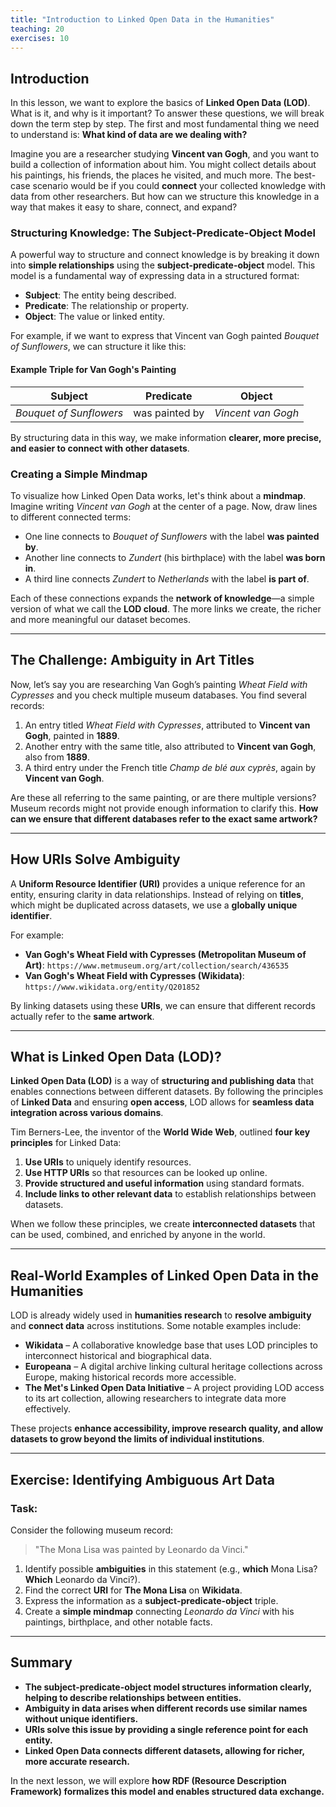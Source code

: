 ```yaml
---
title: "Introduction to Linked Open Data in the Humanities"
teaching: 20
exercises: 10
---
```


## Introduction

In this lesson, we want to explore the basics of **Linked Open Data (LOD)**. What is it, and why is it important? To answer these questions, we will break down the term step by step. The first and most fundamental thing we need to understand is: **What kind of data are we dealing with?**

Imagine you are a researcher studying **Vincent van Gogh**, and you want to build a collection of information about him. You might collect details about his paintings, his friends, the places he visited, and much more. The best-case scenario would be if you could **connect** your collected knowledge with data from other researchers. But how can we structure this knowledge in a way that makes it easy to share, connect, and expand?

### Structuring Knowledge: The Subject-Predicate-Object Model

A powerful way to structure and connect knowledge is by breaking it down into **simple relationships** using the **subject-predicate-object** model. This model is a fundamental way of expressing data in a structured format:

- **Subject**: The entity being described.
- **Predicate**: The relationship or property.
- **Object**: The value or linked entity.

For example, if we want to express that Vincent van Gogh painted *Bouquet of Sunflowers*, we can structure it like this:

#### Example Triple for Van Gogh's Painting
| Subject | Predicate | Object |
|---------|----------|--------|
| *Bouquet of Sunflowers* | was painted by | *Vincent van Gogh* |

By structuring data in this way, we make information **clearer, more precise, and easier to connect with other datasets**.

### Creating a Simple Mindmap

To visualize how Linked Open Data works, let's think about a **mindmap**. Imagine writing *Vincent van Gogh* at the center of a page. Now, draw lines to different connected terms:

- One line connects to *Bouquet of Sunflowers* with the label **was painted by**.
- Another line connects to *Zundert* (his birthplace) with the label **was born in**.
- A third line connects *Zundert* to *Netherlands* with the label **is part of**.

Each of these connections expands the **network of knowledge**—a simple version of what we call the **LOD cloud**. The more links we create, the richer and more meaningful our dataset becomes. 

---

## The Challenge: Ambiguity in Art Titles

Now, let’s say you are researching Van Gogh’s painting *Wheat Field with Cypresses* and you check multiple museum databases. You find several records:

1. An entry titled *Wheat Field with Cypresses*, attributed to **Vincent van Gogh**, painted in **1889**.
2. Another entry with the same title, also attributed to **Vincent van Gogh**, also from **1889**.
3. A third entry under the French title *Champ de blé aux cyprès*, again by **Vincent van Gogh**.

Are these all referring to the same painting, or are there multiple versions? Museum records might not provide enough information to clarify this. **How can we ensure that different databases refer to the exact same artwork?**

---

## How URIs Solve Ambiguity

A **Uniform Resource Identifier (URI)** provides a unique reference for an entity, ensuring clarity in data relationships. Instead of relying on **titles**, which might be duplicated across datasets, we use a **globally unique identifier**.

For example:
- **Van Gogh's Wheat Field with Cypresses (Metropolitan Museum of Art)**: `https://www.metmuseum.org/art/collection/search/436535`
- **Van Gogh's Wheat Field with Cypresses (Wikidata)**: `https://www.wikidata.org/entity/Q201852`

By linking datasets using these **URIs**, we can ensure that different records actually refer to the **same artwork**.

---

## What is Linked Open Data (LOD)?

**Linked Open Data (LOD)** is a way of **structuring and publishing data** that enables connections between different datasets. By following the principles of **Linked Data** and ensuring **open access**, LOD allows for **seamless data integration across various domains**.

Tim Berners-Lee, the inventor of the **World Wide Web**, outlined **four key principles** for Linked Data:

1. **Use URIs** to uniquely identify resources.
2. **Use HTTP URIs** so that resources can be looked up online.
3. **Provide structured and useful information** using standard formats.
4. **Include links to other relevant data** to establish relationships between datasets.

When we follow these principles, we create **interconnected datasets** that can be used, combined, and enriched by anyone in the world.

---

## Real-World Examples of Linked Open Data in the Humanities

LOD is already widely used in **humanities research** to **resolve ambiguity** and **connect data** across institutions. Some notable examples include:

- **Wikidata** – A collaborative knowledge base that uses LOD principles to interconnect historical and biographical data.
- **Europeana** – A digital archive linking cultural heritage collections across Europe, making historical records more accessible.
- **The Met's Linked Open Data Initiative** – A project providing LOD access to its art collection, allowing researchers to integrate data more effectively.

These projects **enhance accessibility, improve research quality, and allow datasets to grow beyond the limits of individual institutions**.

---

## Exercise: Identifying Ambiguous Art Data

### Task:
Consider the following museum record:

> "The Mona Lisa was painted by Leonardo da Vinci."

1. Identify possible **ambiguities** in this statement (e.g., **which** Mona Lisa? **Which** Leonardo da Vinci?).
2. Find the correct **URI** for **The Mona Lisa** on **Wikidata**.
3. Express the information as a **subject-predicate-object** triple.
4. Create a **simple mindmap** connecting *Leonardo da Vinci* with his paintings, birthplace, and other notable facts.

---

## Summary

- **The subject-predicate-object model structures information clearly, helping to describe relationships between entities.**
- **Ambiguity in data arises when different records use similar names without unique identifiers.**
- **URIs solve this issue by providing a single reference point for each entity.**
- **Linked Open Data connects different datasets, allowing for richer, more accurate research.**

In the next lesson, we will explore **how RDF (Resource Description Framework) formalizes this model and enables structured data exchange.**
